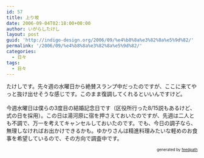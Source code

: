 ```yaml
---
id: 57
title: 上り坂
date: 2006-09-04T02:18:00+00:00
author: いがらしたけし
layout: post
guid: 'http://indigo-design.org/2006/09/%e4%b8%8a%e3%82%8a%e5%9d%82/'
permalink: '/2006/09/%e4%b8%8a%e3%82%8a%e5%9d%82/'
categories:
  - 日々
tags:
  - 日々
---
```

たけしです。先々週の水曜日から絶賛スランプ中だったのですが、ここに来てやっと抜け出せそうな感じです。このまま復調してくれるといいんですけど。<br /><br />今週水曜日は僕らの3度目の結婚記念日です（区役所行った8/15説もあるけど、式の日を採用）。この日は湯河原に宿を押さえておいたのですが、先週は二人とも不調で、万一を考えてキャンセルしておいたのです。でも、今日の調子なら、無理しなければお出かけできるかも。ゆかりさんは精進料理みたいな軽めのお食事を希望しているので、その方向で調査中です。
<div style="text-align: right;font-size: 10px">
&nbsp;&nbsp;<span>generated by <a href="http://feedpath.jp">feedpath</a></span>
</div>